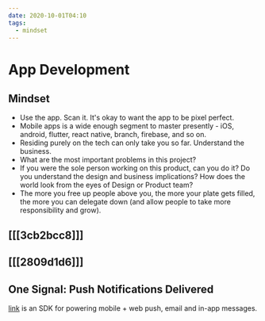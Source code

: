 ```yaml
---
date: 2020-10-01T04:10
tags: 
  - mindset
---
```


# App Development

## Mindset

- Use the app. Scan it. It's okay to want the app to be pixel perfect.
- Mobile apps is a wide enough segment to master presently - iOS, android, flutter, react native, branch, firebase, and so on.
- Residing purely on the tech can only take you so far. Understand the business.
- What are the most important problems in this project?
- If you were the sole person working on this product, can you do it? Do you understand the design and business implications? How does the world look from the eyes of Design or Product team?
- The more you free up people above you, the more your plate gets filled, the more you can delegate down (and allow people to take more responsibility and grow).

## [[[3cb2bcc8]]]

## [[[2809d1d6]]]

## One Signal: Push Notifications Delivered

[link](https://onesignal.com/) is an SDK for powering mobile + web push, email and in-app messages.
